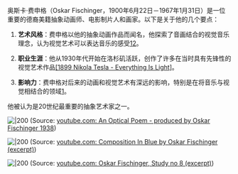 奥斯卡·费申格（Oskar Fischinger，1900年6月22日－1967年1月31日）是一位重要的德裔美籍抽象动画师、电影制片人和画家。以下是关于他的几个要点：

1. **艺术风格**：费申格以他的抽象动画作品而闻名，他探索了音画结合的视觉音乐理念，认为视觉艺术可以表达音乐的感受[1](https://en.wikipedia.org/wiki/Oskar_Fischinger)[2](https://www.google.com/logos/2017/fischinger/fischinger17.html)。
    
2. **职业生涯**：他从1930年代开始在洛杉矶活跃，创作了许多在当时具有先锋性的视觉艺术作品[[1899 Nikola Tesla - Everything Is Light]](https://www.sullivangoss.com/artists/oskar-fischinger-1900-1967?srsltid=AfmBOoo24z9Yz6MNARHxZL_SwCmuoV0Kr4bV0oSJNhGZOJcUinkfSvmp)。
    
3. **影响力**：费申格对后来的动画和视觉艺术有深远的影响，特别是在将音乐与视觉相结合的领域[1](https://en.wikipedia.org/wiki/Oskar_Fischinger)。
    

他被认为是20世纪最重要的抽象艺术家之一。




![|200](https://i.ytimg.com/vi/6Xc4g00FFLk/hqdefault.jpg)
(Source:  [youtube.com: An Optical Poem - produced by Oskar Fischinger  1938](https://youtu.be/6Xc4g00FFLk?t=243))



![|200](https://i.ytimg.com/vi/77X6G0wcpZU/hqdefault.jpg)
(Source:  [youtube.com: Composition In Blue by Oskar Fischinger  (excerpt)](https://youtu.be/77X6G0wcpZU?t=16))



![|200](https://i.ytimg.com/vi/9JU3GFgMWh8/hqdefault.jpg)
(Source:  [youtube.com: Oskar Fischinger, Study no 8 (excerpt)](https://youtu.be/9JU3GFgMWh8?t=18))
